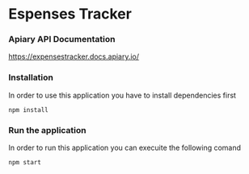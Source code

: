 # Espenses Tracker

### Apiary API Documentation
https://expensestracker.docs.apiary.io/

### Installation
In order to use this application you have to install dependencies first

```
npm install
```

### Run the application
In order to run this application you can execuite the following comand
```
npm start
```
